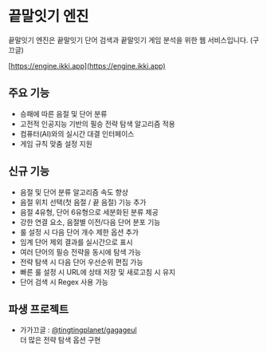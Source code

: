 # 끝말잇기 엔진

끝말잇기 엔진은 끝말잇기 단어 검색과 끝말잇기 게임 분석을 위한 웹 서비스입니다. (구 끄글)

[https://engine.ikki.app](https://engine.ikki.app)

## 주요 기능

- 승패에 따른 음절 및 단어 분류
- 고전적 인공지능 기반의 필승 전략 탐색 알고리즘 적용
- 컴퓨터(AI)와의 실시간 대결 인터페이스
- 게임 규칙 맞춤 설정 지원

## 신규 기능

- 음절 및 단어 분류 알고리즘 속도 향상
- 음절 위치 선택(첫 음절 / 끝 음절) 기능 추가
- 음절 4유형, 단어 6유형으로 세분화된 분류 제공
- 강한 연결 요소, 음절별 이전/다음 단어 분포 기능
- 룰 설정 시 다음 단어 개수 제한 옵션 추가
- 임계 단어 제외 결과를 실시간으로 표시
- 여러 단어의 필승 전략을 동시에 탐색 가능
- 전략 탐색 시 다음 단어 우선순위 편집 가능
- 빠른 룰 설정 시 URL에 상태 저장 및 새로고침 시 유지
- 단어 검색 시 Regex 사용 가능

## 파생 프로젝트

- 가가끄글 : [@tingtingplanet/gagageul](https://github.com/tingtingplanet/gagageul)  
  더 많은 전략 탐색 옵션 구현

